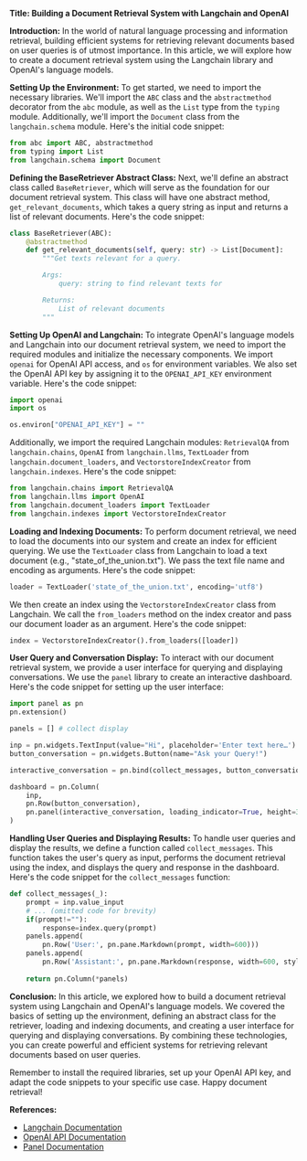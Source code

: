 **Title: Building a Document Retrieval System with Langchain and OpenAI**

**Introduction:**
In the world of natural language processing and information retrieval, building efficient systems for retrieving relevant documents based on user queries is of utmost importance. In this article, we will explore how to create a document retrieval system using the Langchain library and OpenAI's language models.

**Setting Up the Environment:**
To get started, we need to import the necessary libraries. We'll import the `ABC` class and the `abstractmethod` decorator from the `abc` module, as well as the `List` type from the `typing` module. Additionally, we'll import the `Document` class from the `langchain.schema` module. Here's the initial code snippet:

```python
from abc import ABC, abstractmethod
from typing import List
from langchain.schema import Document
```

**Defining the BaseRetriever Abstract Class:**
Next, we'll define an abstract class called `BaseRetriever`, which will serve as the foundation for our document retrieval system. This class will have one abstract method, `get_relevant_documents`, which takes a query string as input and returns a list of relevant documents. Here's the code snippet:

```python
class BaseRetriever(ABC):
    @abstractmethod
    def get_relevant_documents(self, query: str) -> List[Document]:
        """Get texts relevant for a query.

        Args:
            query: string to find relevant texts for

        Returns:
            List of relevant documents
        """
```

**Setting Up OpenAI and Langchain:**
To integrate OpenAI's language models and Langchain into our document retrieval system, we need to import the required modules and initialize the necessary components. We import `openai` for OpenAI API access, and `os` for environment variables. We also set the OpenAI API key by assigning it to the `OPENAI_API_KEY` environment variable. Here's the code snippet:

```python
import openai
import os

os.environ["OPENAI_API_KEY"] = ""
```

Additionally, we import the required Langchain modules: `RetrievalQA` from `langchain.chains`, `OpenAI` from `langchain.llms`, `TextLoader` from `langchain.document_loaders`, and `VectorstoreIndexCreator` from `langchain.indexes`. Here's the code snippet:

```python
from langchain.chains import RetrievalQA
from langchain.llms import OpenAI
from langchain.document_loaders import TextLoader
from langchain.indexes import VectorstoreIndexCreator
```

**Loading and Indexing Documents:**
To perform document retrieval, we need to load the documents into our system and create an index for efficient querying. We use the `TextLoader` class from Langchain to load a text document (e.g., "state_of_the_union.txt"). We pass the text file name and encoding as arguments. Here's the code snippet:

```python
loader = TextLoader('state_of_the_union.txt', encoding='utf8')
```

We then create an index using the `VectorstoreIndexCreator` class from Langchain. We call the `from_loaders` method on the index creator and pass our document loader as an argument. Here's the code snippet:

```python
index = VectorstoreIndexCreator().from_loaders([loader])
```

**User Query and Conversation Display:**
To interact with our document retrieval system, we provide a user interface for querying and displaying conversations. We use the `panel` library to create an interactive dashboard. Here's the code snippet for setting up the user interface:

```python
import panel as pn
pn.extension()

panels = [] # collect display 

inp = pn.widgets.TextInput(value="Hi", placeholder='Enter text here…')
button_conversation = pn.widgets.Button(name="Ask your Query!")

interactive_conversation = pn.bind(collect_messages, button_conversation)

dashboard = pn.Column(
    inp,
    pn.Row(button_conversation),
    pn.panel(interactive_conversation, loading_indicator=True, height=300),
)
```

**Handling User Queries and Displaying Results:**
To handle user queries and display the results, we define a function called `collect_messages`. This function takes the user's query as input, performs the document retrieval using the index, and displays the query and response in the dashboard. Here's the code snippet for the `collect_messages` function:

```python
def collect_messages(_):
    prompt = inp.value_input
    # ... (omitted code for brevity)
    if(prompt!=""):
        response=index.query(prompt)
    panels.append(
        pn.Row('User:', pn.pane.Markdown(prompt, width=600)))
    panels.append(
        pn.Row('Assistant:', pn.pane.Markdown(response, width=600, style={'background-color': '#F6F6F6'})))
 
    return pn.Column(*panels)
```

**Conclusion:**
In this article, we explored how to build a document retrieval system using Langchain and OpenAI's language models. We covered the basics of setting up the environment, defining an abstract class for the retriever, loading and indexing documents, and creating a user interface for querying and displaying conversations. By combining these technologies, you can create powerful and efficient systems for retrieving relevant documents based on user queries.

Remember to install the required libraries, set up your OpenAI API key, and adapt the code snippets to your specific use case. Happy document retrieval!

**References:**
- [Langchain Documentation](https://langchain.readthedocs.io/)
- [OpenAI API Documentation](https://docs.openai.com/api/)
- [Panel Documentation](https://panel.holoviz.org/)
